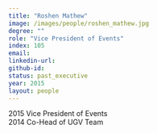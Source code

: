 ```yaml
---
title: "Roshen Mathew"
image: /images/people/roshen_mathew.jpg
degree: ""
role: "Vice President of Events"
index: 105
email:
linkedin-url:
github-id:
status: past_executive
year: 2015
layout: people
---
```

2015 Vice President of Events
<br>2014 Co-Head of UGV Team

